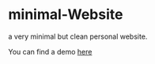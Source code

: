 # minimal-Website
a very minimal but clean personal website.

You can find a demo [here](http://jagadevel.com/minimal/)
